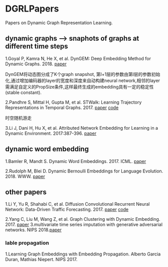 
# DGRLPapers
Papers on Dynamic Graph Representation Learning.



## dynamic graphs --> snaphots of graphs at different time steps

1.Goyal P, Kamra N, He X, et al. DynGEM: Deep Embedding Method for Dynamic Graphs. 2018. [paper](http://cn.arxiv.org/pdf/1805.11273)

DynGEM将动态图分成了K个graph snapshot, 第l+1层的参数由第l层的参数初始化,通过增加编码器的layer的宽度和深度来自动构建neural network,相邻的layer需满足自定义的PropSize条件,这样最终生成的embedding具有一定的稳定性(stable constant).

2.Pandhre S, Mittal H, Gupta M, et al. STWalk: Learning Trajectory Representations in Temporal Graphs. 2017. [paper](http://cn.arxiv.org/abs/1711.04150) [code](https://github.com/supriya-pandhre/STWalk)

时空随机游走

3.Li J, Dani H, Hu X, et al. Attributed Network Embedding for Learning in a Dynamic Environment. 2017:387-396. [paper](http://cn.arxiv.org/abs/1706.01860)

## dynamic word embedding
1.Bamler R, Mandt S. Dynamic Word Embeddings. 2017. ICML. [paper](http://cn.arxiv.org/abs/1702.08359)

2.Rudolph M, Blei D. Dynamic Bernoulli Embeddings for Language Evolution. 2018. WWW. [paper](http://cn.arxiv.org/abs/1702.08359)


## other papers

1.Li Y, Yu R, Shahabi C, et al. Diffusion Convolutional Recurrent Neural Network: Data-Driven Traffic Forecasting. 2017. [paper](http://cn.arxiv.org/pdf/1707.01926) [code](https://github.com/liyaguang/DCRNN)

2.Yang C, Liu M, Wang Z, et al. Graph Clustering with Dynamic Embedding. 2017. [paper](http://cn.arxiv.org/abs/1712.08249)
3.multivariate time series imputation with generative adversarial networks. NIPS 2018.[paper](https://papers.nips.cc/paper/7432-multivariate-time-series-imputation-with-generative-adversarial-networks.pdf)

### lable propagation
1.Learning Graph Embeddings with Embedding Propagation. Alberto Garcia Duran, Mathias Niepert. NIPS 2017. 
